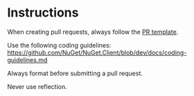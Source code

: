 # Instructions

When creating pull requests, always follow the [PR template](PULL_REQUEST_TEMPLATE.md).

Use the following coding guidelines: https://github.com/NuGet/NuGet.Client/blob/dev/docs/coding-guidelines.md

Always format before submitting a pull request.

Never use reflection.
